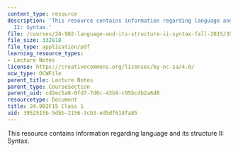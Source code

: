 ```yaml
---
content_type: resource
description: 'This resource contains information regarding language and its structure
  II: Syntax.'
file: /courses/24-902-language-and-its-structure-ii-syntax-fall-2015/3952515b5dbb21563cb3ed5df618fa85_MIT24_902F15_Class1.pdf
file_size: 332818
file_type: application/pdf
learning_resource_types:
- Lecture Notes
license: https://creativecommons.org/licenses/by-nc-sa/4.0/
ocw_type: OCWFile
parent_title: Lecture Notes
parent_type: CourseSection
parent_uid: cd2ec5a8-0fd7-7d6c-43b9-c95bcdb2a6d8
resourcetype: Document
title: 24.902F15 Class 1
uid: 3952515b-5dbb-2156-3cb3-ed5df618fa85
---
```

This resource contains information regarding language and its structure II: Syntax.
